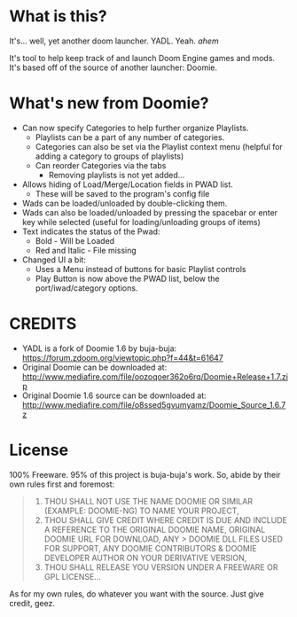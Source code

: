 # What is this?
It's... well, yet another doom launcher. YADL. Yeah. *ahem*

It's tool to help keep track of and launch Doom Engine games and mods.  
It's based off of the source of another launcher: Doomie.

# What's new from Doomie?
- Can now specify Categories to help further organize Playlists.
  - Playlists can be a part of any number of categories.
  - Categories can also be set via the Playlist context menu (helpful for adding a category to groups of playlists)
  - Can reorder Categories via the tabs
    - Removing playlists is not yet added...
- Allows hiding of Load/Merge/Location fields in PWAD list.
  - These will be saved to the program's config file
- Wads can be loaded/unloaded by double-clicking them.
- Wads can also be loaded/unloaded by pressing the spacebar or enter key while selected (useful for loading/unloading groups of items)
- Text indicates the status of the Pwad:
 	- Bold - Will be Loaded
  - Red and Italic - File missing
- Changed UI a bit:
  -	Uses a Menu instead of buttons for basic Playlist controls
  -	Play Button is now above the PWAD list, below the port/iwad/category options.

# CREDITS
- YADL is a fork of Doomie 1.6 by buja-buja: https://forum.zdoom.org/viewtopic.php?f=44&t=61647
- Original Doomie can be downloaded at: http://www.mediafire.com/file/oozoqoer362o6rq/Doomie+Release+1.7.zip
- Original Doomie 1.6 source can be downloaded at: http://www.mediafire.com/file/o8ssed5gvumyamz/Doomie_Source_1.6.7z

# License
100% Freeware. 95% of this project is buja-buja's work. So, abide by their own rules first and foremost:
> 1. THOU SHALL NOT USE THE NAME DOOMIE OR SIMILAR (EXAMPLE: DOOMIE-NG) TO NAME YOUR PROJECT, 
> 2. THOU SHALL GIVE CREDIT WHERE CREDIT IS DUE AND INCLUDE A REFERENCE TO THE ORIGINAL DOOMIE NAME, ORIGINAL DOOMIE URL FOR DOWNLOAD, ANY > DOOMIE DLL FILES USED FOR SUPPORT, ANY DOOMIE CONTRIBUTORS & DOOMIE DEVELOPER AUTHOR ON YOUR DERIVATIVE VERSION, 
> 3. THOU SHALL RELEASE YOU VERSION UNDER A FREEWARE OR GPL LICENSE...

As for my own rules, do whatever you want with the source. Just give credit, geez.
